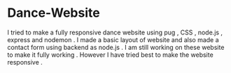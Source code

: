 # Dance-Website
I tried to make a fully responsive dance website using pug , CSS , node.js , express and nodemon . I made a basic layout of website and also made a contact form using backend as node.js . I am still working on these website to make it fully working . However I have tried best to make the website responsive . 
